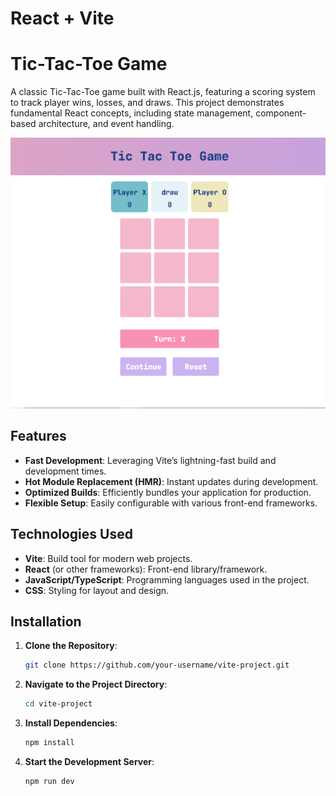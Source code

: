 # React + Vite

# Tic-Tac-Toe Game

A classic Tic-Tac-Toe game built with React.js, featuring a scoring system to track player wins, losses, and draws. This project demonstrates fundamental React concepts, including state management, component-based architecture, and event handling.

![screenshort](https://github.com/mujeebullahkalhoro/react-tic-tac-toe/blob/main/image.png)

## Features

- **Fast Development**: Leveraging Vite’s lightning-fast build and development times.
- **Hot Module Replacement (HMR)**: Instant updates during development.
- **Optimized Builds**: Efficiently bundles your application for production.
- **Flexible Setup**: Easily configurable with various front-end frameworks.

## Technologies Used

- **Vite**: Build tool for modern web projects.
- **React** (or other frameworks): Front-end library/framework.
- **JavaScript/TypeScript**: Programming languages used in the project.
- **CSS**: Styling for layout and design.

## Installation

1. **Clone the Repository**:

    ```bash
    git clone https://github.com/your-username/vite-project.git
    ```

2. **Navigate to the Project Directory**:

    ```bash
    cd vite-project
    ```

3. **Install Dependencies**:

    ```bash
    npm install
    ```

4. **Start the Development Server**:

    ```bash
    npm run dev


    ```



